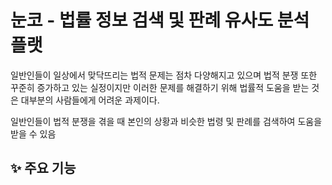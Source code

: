 # 눈코 - 법률 정보 검색 및 판례 유사도 분석 플랫

일반인들이 일상에서 맞닥뜨리는 법적 문제는 점차 다양해지고 있으며 법적 분쟁 또한 꾸준히 증가하고 있는 실정이지만
이러한 문제를 해결하기 위해 법률적 도움을 받는 것은 대부분의 사람들에게 어려운 과제이다.

일반인들이 법적 분쟁을 겪을 때 본인의 상황과 비슷한 법령 및 판례를 검색하여 도움을 받을 수 있음

## ✨ 주요 기능


